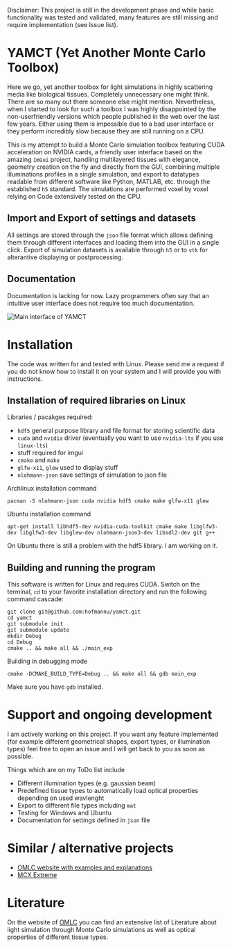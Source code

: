 Disclaimer: This project is still in the development phase and while basic functionality was tested and validated, many features are still missing and require implementation (see Issue list).

# YAMCT (Yet Another Monte Carlo Toolbox)
Here we go, yet another toolbox for light simulations in highly scattering media like biological tissues. Completely unnecessary one might think. There are so many out there someone else might mention. Nevertheless, when I started to look for such a toolbox I was highly disappointed by the non-userfriendly versions which people published in the web over the last few years. Either using them is impossible due to a bad user interface or they perform incredibly slow because they are still running on a CPU.

This is my attempt to build a Monte Carlo simulation toolbox featuring CUDA acceleration on NVIDIA cards, a friendly user interface based on the amazing `ImGui` project, handling multilayered tissues with elegance, geometry creation on the fly and directly from the GUI, combining multiple illuminations profiles in a single simulation, and export to datatypes readable from different software like Python, MATLAB, etc. through the established `h5` standard. The simulations are performed voxel by voxel relying on Code extensively tested on the CPU.

## Import and Export of settings and datasets
All settings are stored through the `json` file format which allows defining them through different interfaces and loading them into the GUI in a single click. Export of simulation datasets is available through `h5` or to `vtk` for alterantive displaying or postprocessing.

## Documentation
Documentation is lacking for now. Lazy programmers often say that an intuitive user interface does not require too much documentation.

![Main interface of YAMCT](https://hofmannu.org/wp-content/uploads/2020/12/yamct-1024x795.jpg "Main interface")

# Installation

The code was written for and tested with Linux. Please send me a request if you do not know how to install it on your system and I will provide you with instructions.

## Installation of required libraries on Linux

Libraries / pacakges required:
*  `hdf5` general purpose library and file format for storing scientific data
*  `cuda` and `nvidia` driver (eventually you want to use `nvidia-lts` if you use `linux-lts`)
*   stuff required for imgui
*  `cmake` and `make`
*  `glfw-x11`, `glew` used to display stuff
*  `nlohmann-json` save settings of simulation to json file

Archlinux installation command
```
pacman -S nlohmann-json cuda nvidia hdf5 cmake make glfw-x11 glew
```

Ubuntu installation command
```
apt-get install libhdf5-dev nvidia-cuda-toolkit cmake make libglfw3-dev libglfw3-dev libglew-dev nlohmann-json3-dev libsdl2-dev git g++
```

On Ubuntu there is still a problem with the hdf5 library. I am working on it.

## Building and running the program
This software is written for Linux and requires CUDA. Switch on the terminal, `cd` to your favorite installation directory and run the following command cascade:

```
git clone git@github.com:hofmannu/yamct.git
cd yamct
git submodule init
git submodule update
mkdir Debug
cd Debug
cmake .. && make all && ./main_exp
```

Building in debugging mode
```
cmake -DCMAKE_BUILD_TYPE=Debug .. && make all && gdb main_exp
```
Make sure you have `gdb` installed.

# Support and ongoing development

I am actively working on this project. If you want any feature implemented (for example different geometrical shapes, export types, or illumination types) feel free to open an issue and I will get back to you as soon as possible.

Things which are on my ToDo list include
*  Different illumination types (e.g. gaussian beam)
*  Predefined tissue types to automatically load optical properties depending on used wavlenght
*  Export to different file types including `mat`
*  Testing for Windows and Ubuntu
*  Documentation for settings defined in `json` file

# Similar / alternative projects
*  [OMLC website with examples and explanations](https://omlc.org/software/mc/)
*  [MCX Extreme](mcx.space)

# Literature
On the website of [OMLC](https://omlc.org/news/index.html) you can find an extensive list of Literature about light simulation through Monte Carlo simulations as well as optical properties of different tissue types.

